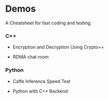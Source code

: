 # Demos

A Cheatsheet for fast coding and testing.

### C++

* Encryption and Decryption Using Crypto++

* RDMA chat room

### Python

* Caffe Inference Speed Test

* Python with C++ Backend
